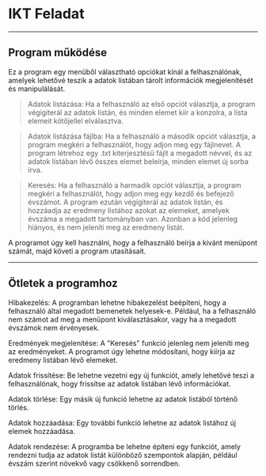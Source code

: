 # IKT Feladat
***
## Program működése
Ez a program egy menüből választható opciókat kínál a felhasználónak, amelyek lehetővé teszik a adatok listában tárolt információk megjelenítését és manipulálását.

> Adatok listázása: Ha a felhasználó az első opciót választja, a program végigiterál az adatok listán, és minden elemet kiír a konzolra, a lista elemeit kötőjellel elválasztva.

> Adatok listázása fájlba: Ha a felhasználó a második opciót választja, a program megkéri a felhasználót, hogy adjon meg egy fájlnevet. A program létrehoz egy .txt kiterjesztésű fájlt a megadott névvel, és az adatok listában lévő összes elemet beleírja, minden elemet új sorba írva.

> Keresés: Ha a felhasználó a harmadik opciót választja, a program megkéri a felhasználót, hogy adjon meg egy kezdő és befejező évszámot. A program ezután végigiterál az adatok listán, és hozzáadja az eredmeny listához azokat az elemeket, amelyek évszáma a megadott tartományban van. Azonban a kód jelenleg hiányos, és nem jeleníti meg az eredmeny listát.

A programot úgy kell használni, hogy a felhasználó beírja a kívánt menüpont számát, majd követi a program utasításait.

***
## Ötletek a programhoz
Hibakezelés: A programban lehetne hibakezelést beépíteni, hogy a felhasználó által megadott bemenetek helyesek-e. Például, ha a felhasználó nem számot ad meg a menüpont kiválasztásakor, vagy ha a megadott évszámok nem érvényesek.

Eredmények megjelenítése: A "Keresés" funkció jelenleg nem jeleníti meg az eredményeket. A programot úgy lehetne módosítani, hogy kiírja az eredmeny listában lévő elemeket.

Adatok frissítése: Be lehetne vezetni egy új funkciót, amely lehetővé teszi a felhasználónak, hogy frissítse az adatok listában lévő információkat.

Adatok törlése: Egy másik új funkció lehetne az adatok listából történő törlés.

Adatok hozzáadása: Egy további funkció lehetne az adatok listához új elemek hozzáadása.

Adatok rendezése: A programba be lehetne építeni egy funkciót, amely rendezni tudja az adatok listát különböző szempontok alapján, például évszám szerint növekvő vagy csökkenő sorrendben.
